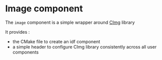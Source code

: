 # Image component

The `image` component is a simple wrapper around [CImg](https://cimg.eu/index.html) library

It provides :
- the CMake file to create an idf component
- a simple header to configure CImg library consistently across all user components
